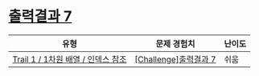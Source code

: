 # [출력결과 7](https://en.codetree.ai/trails/complete/curated-cards/challenge-reading-k201527)

|유형|문제 경험치|난이도|
|---|---|---|
|[Trail 1 / 1차원 배열 / 인덱스 참조](https://www.codetree.ai/trail-info/novice-low/)|[[Challenge]출력결과 7](https://www.codetree.ai/trails/complete/curated-cards/challenge-reading-k201527/)|쉬움|

